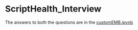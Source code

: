 # ScriptHealth_Interview

The answers to both the questions are in the [customEMB.ipynb](https://github.com/Praniyendeev/ScriptHealth_Interview/blob/main/customEMB.ipynb)

